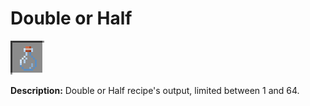 # Double or Half
![icon](../assets/icons/double_half.png)

**Description:** Double or Half recipe's output, limited between 1 and 64.